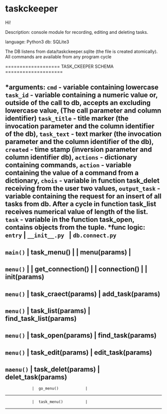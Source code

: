 # taskckeeper

Hi!

Description: console module for recording, editing and deleting tasks.

language: Python3
db: SQLite3

The DB listens from data/taskckeeper.sqlite (the file is created atomically).
All commands are available from any program cycle

=================== TASK_CKEEPER SCHEMA ====================

*arguments:
    `cmd`         - variable containing lowercase
    `task_id`     -  variable containing a numeric value or, outside of the call to db,
                   accepts an excluding lowercase value,
                   (The call parameter and column identifier)
    `task_title`  - title marker (the invocation parameter and the column identifier of the db),
    `task_text`   - text marker (the invocation parameter and the column identifier of the db),
    `created`     - time stamp (inversion parameter and column identifier db),
    `actions`     - dictionary containing commands,
    `action`      - variable containing the value of a command from a dictionary,
    `chois`       - variable in function task_delet receiving from the user two values,
    `output_task` - variable containing the request for an insert of all tasks from db.
                  After a cycle in function task_list receives numerical value of length of the list.
    `task`        - variable in the function task_open, contains objects from the tuple.
*func logic:
`entry`         |  `__init__.py `       |      `db.connect.py`         
--------------------------------------------------------------------
`main()`        |   task_menu()         |
                |   menu(params)        |
--------------------------------------------------------------------
`menu()`        |                       |   get_connection() 
                |                       |       connection()
                |                       |   init(params)
--------------------------------------------------------------------
`menu()`        |  task_craect(params)  |   add_task(params) 
-------------------------------------------------------------------- 
`menu()`        |  task_list(params)    |   find_task_list(params)
--------------------------------------------------------------------
`menu()`        |  task_open(params)    |   find_task(params)
--------------------------------------------------------------------
`menu()`        |  task_edit(params)    |   edit_task(params)
--------------------------------------------------------------------
`maenu()`       |  task_delet(params)   |   delet_task(params)
--------------------------------------------------------------------
                |  go_menu()            | 
--------------------------------------------------------------------
                |  task_menu()          |
--------------------------------------------------------------------
